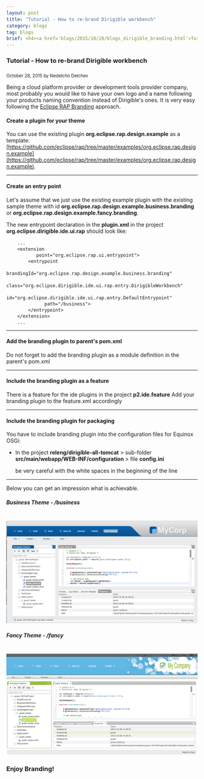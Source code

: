 ```yaml
---
layout: post
title: "Tutorial - How to re-brand Dirigible workbench"
category: blogs
tag: blogs
brief: <h4><a href='blogs/2015/10/28/blogs_dirigible_branding.html'>Tutorial - How to re-brand Dirigible workbench</a></h4> <sub class="post-info">October 28, 2015 by Nedelcho Delchev</sub></br> Being a cloud platform provider or development tools provider company, most probably you would like to have your own logo and a name...<br>
---
```


### Tutorial - How to re-brand Dirigible workbench

<sub class="post-info">October 28, 2015 by Nedelcho Delchev</sub>

Being a cloud platform provider or development tools provider company, most probably you would like to have your own logo and a name following your products naming convention instead of Dirigible's ones. It is very easy following the [Eclipse RAP Branding](http://help.eclipse.org/mars/index.jsp?topic=%2Forg.eclipse.rap.doc%2Fguide%2Farticles%2Fbranding.html&cp=65_4_2) approach.


#### Create a plugin for your theme
You can use the existing plugin **org.eclipse.rap.design.example** as a template: 
[https://github.com/eclipse/rap/tree/master/examples/org.eclipse.rap.design.example](https://github.com/eclipse/rap/tree/master/examples/org.eclipse.rap.design.example).

---

#### Create an entry point
Let's assume that we just use the existing example plugin with the existing sample theme with id **org.eclipse.rap.design.example.business.branding** or **org.eclipse.rap.design.example.fancy.branding**. 

The new entrypoint declaration in the **plugin.xml** in the project **org.eclipse.dirigible.ide.ui.rap** should look like:

		...
		<extension
		       point="org.eclipse.rap.ui.entrypoint">
		    <entrypoint
		          brandingId="org.eclipse.rap.design.example.business.branding"
		          class="org.eclipse.dirigible.ide.ui.rap.entry.DirigibleWorkbench"
		          id="org.eclipse.dirigible.ide.ui.rap.entry.DefaultEntrypoint"
		          path="/business">
		    </entrypoint>
		</extension> 
		...

---

#### Add the branding plugin to parent's pom.xml
Do not forget to add the branding plugin as a module definition in the parent's pom.xml

---

#### Include the branding plugin as a feature
There is a feature for the ide plugins in the project **p2.ide.feature**
Add your branding plugin to the feature.xml accordingly

---

#### Include the branding plugin for packaging
You have to include branding plugin into the configuration files for Equinox OSGi:

* In the project **releng/dirigible-all-tomcat** > sub-folder **src/main/webapp/WEB-INF/configuration** > file **config.ini**

     be very careful with the white spaces in the beginning of the line

---

Below you can get an impression what is achievable.


##### Business Theme - /business
<br>
<img src="/img/posts/branding_business.png" width="700px"/>
<br>

##### Fancy Theme - /fancy
<br>
<img src="/img/posts/branding_fancy.png" width="700px"/>
<br>

### Enjoy Branding!
